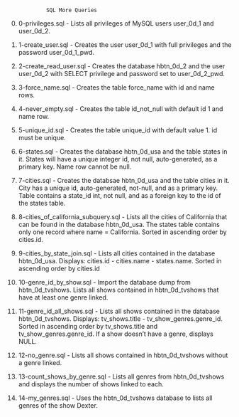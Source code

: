 				SQL More Queries

0. 0-privileges.sql - Lists all privileges of MySQL users user_0d_1 and user_0d_2.

1. 1-create_user.sql - Creates the user user_0d_1 with full privileges and the password user_0d_1_pwd.

2. 2-create_read_user.sql - Creates the database hbtn_0d_2 and the user user_0d_2 with SELECT privilege and password set to user_0d_2_pwd.

3. 3-force_name.sql - Creates the table force_name with id and name rows.

4. 4-never_empty.sql - Creates the table id_not_null with default id 1 and name row.

5. 5-unique_id.sql - Creates the table unique_id with default value 1. id must be unique.

6. 6-states.sql - Creates the database hbtn_0d_usa and the table states in it. States will have a unique integer id, not null, auto-generated, as a primary key. Name row cannot be null.

7. 7-cities.sql - Creates the databsae hbtn_0d_usa and the table cities in it. City has a unique id, auto-generated, not-null, and as a primary key. Table contains a state_id int, not null, and as a foreign key to the id of the states table.

8. 8-cities_of_california_subquery.sql - Lists all the cities of California that can be found in the database hbtn_0d_usa. The states table contains only one record where name = California. Sorted in ascending order by cities.id.

9. 9-cities_by_state_join.sql - Lists all cities contained in the database hbtn_0d_usa. Displays: cities.id - cities.name - states.name. Sorted in ascending order by cities.id

10. 10-genre_id_by_show.sql - Import the database dump from hbtn_0d_tvshows. Lists all shows contained in hbtn_0d_tvshows that have at least one genre linked.

11. 11-genre_id_all_shows.sql - Lists all shows contained in the database hbtn_0d_tvshows. Displays: tv_shows.title - tv_show_genres.genre_id. Sorted in ascending order by tv_shows.title and tv_show_genres.genre_id. If a show doesn’t have a genre, displays NULL.

12. 12-no_genre.sql - Lists all shows contained in hbtn_0d_tvshows without a genre linked.

13. 13-count_shows_by_genre.sql - Lists all genres from hbtn_0d_tvshows and displays the number of shows linked to each.

14. 14-my_genres.sql - Uses the hbtn_0d_tvshows database to lists all genres of the show Dexter.
